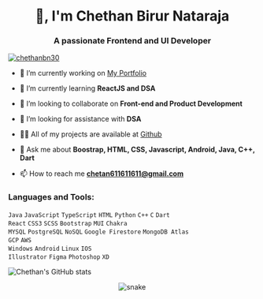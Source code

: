 <h1 align="center">👋, I'm Chethan Birur Nataraja</h1>

<h3 align="center">A passionate Frontend and UI Developer</h3>

<p align="left"> <a href="https://twitter.com/chethanbn30" target="_blank"><img src="https://img.shields.io/twitter/follow/chethanbn30?logo=twitter&style=for-the-badge" alt="chethanbn30" /></a> </p>

- 🔭 I’m currently working on [My Portfolio](https://github.com/Chethan30/my-portfolio)

- 🌱 I’m currently learning **ReactJS and DSA**

- 👯 I’m looking to collaborate on **Front-end and Product Development**

- 🤝 I’m looking for assistance with **DSA**

- 👨‍💻 All of my projects are available at [Github](https://github.com/Chethan30)

<!--  - 📝 I regularly write articles on [Coming Soon.....](Coming Soon.....) -->

- 💬 Ask me about **Boostrap, HTML, CSS, Javascript, Android, Java, C++, Dart**

- 📫 How to reach me **chetan611611611@gmail.com**

<!-- - 📄 Know about my experiences [Coming Soon...](Coming Soon...) -->

<!-- - ⚡ Fun fact **Coming Soon..** -->


<h3 align="left">Languages and Tools:</h3>

`Java` `JavaScript` `TypeScript` `HTML` `Python` `C++` `C` `Dart` <br/>
`React` `CSS3` `SCSS` `Bootstrap` `MUI` `Chakra` <br/>
`MYSQL` `PostgreSQL` `NoSQL` `Google Firestore` `MongoDB Atlas` <br/>
`GCP` `AWS` <br/>
`Windows` `Android` `Linux` `IOS` <br/>
`Illustrator` `Figma` `Photoshop` `XD` <br/> 


<!-- <p>&nbsp;<img align="center" src="https://github-readme-stats.vercel.app/api?username=anuraghazra&count_private=true" alt="Chethan's Github Stats" /></p> -->
![Chethan's GitHub stats](https://github-readme-stats.vercel.app/api?username=Chethan30&show_icons=true&theme=radical)


<p align="center">
  <img src="https://github.com/ishikkkkaaaa/ishikkkkaaaa/raw/output/github-contribution-grid-snake.svg" alt="snake"></center>
</p>
